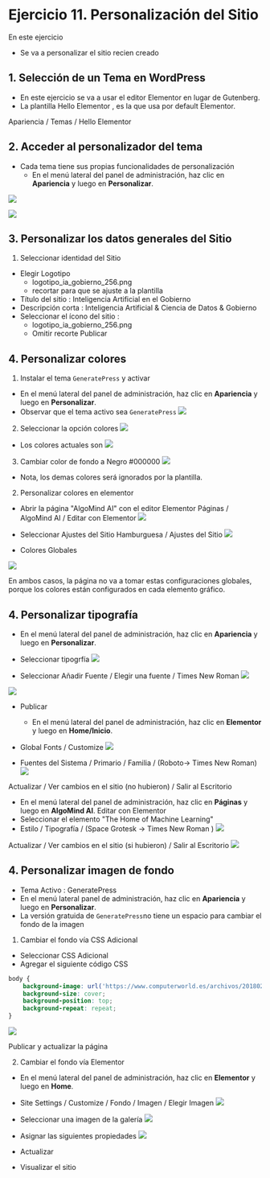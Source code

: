 # Ejercicio 11. Personalización del Sitio

En este ejercicio 
- Se va a personalizar el sitio recien creado

## 1. Selección de un Tema en WordPress
- En este ejercicio se va a usar el editor Elementor en lugar de Gutenberg. 
- La plantilla Hello Elementor , es la que usa por default Elementor.

Apariencia / Temas / Hello Elementor 
## 2.  Acceder al personalizador del tema
- Cada tema tiene sus propias funcionalidades de personalización
  - En el menú lateral del panel de administración, haz clic en **Apariencia** y luego en **Personalizar**.

![](https://i.imgur.com/6WPk0zo.png)

![](https://i.imgur.com/WuttzU8.png)

## 3. Personalizar los datos generales del Sitio
1.  Seleccionar identidad del Sitio
- Elegir Logotipo
	- logotipo_ia_gobierno_256.png
	- recortar para que se ajuste a la plantilla
-  Título del sitio : Inteligencia Artificial en el Gobierno
- Descripción corta : Inteligencia Artificial  & Ciencia de Datos & Gobierno
- Seleccionar el ícono del sitio : 
	- logotipo_ia_gobierno_256.png
	- Omitir recorte
Publicar
## 4. Personalizar colores
1. Instalar el tema `GeneratePress` y activar
  - En el menú lateral del panel de administración, haz clic en **Apariencia** y luego en **Personalizar**.
  - Observar que el tema activo sea `GeneratePress`
![](https://i.imgur.com/6RPmQ4D.png)

2. Seleccionar la opción colores
![](https://i.imgur.com/aI1hhtS.png)

- Los colores actuales son
![](https://i.imgur.com/O4MvxzE.png)

3. Cambiar color de fondo a Negro #000000
![](https://i.imgur.com/rgdie73.png)

- Nota, los demas colores será ignorados por la plantilla.

2. Personalizar colores en elementor 
- Abrir la página "AlgoMind AI" con el editor Elementor
Páginas / AlgoMind AI / Editar con Elementor
![](https://i.imgur.com/I8oWCBH.png)

- Seleccionar Ajustes del Sitio
Hamburguesa / Ajustes del Sitio
![](https://i.imgur.com/gZeCARi.png)

- Colores Globales

![](https://i.imgur.com/Tj2vnqF.png)

En ambos casos, la página no va a tomar estas configuraciones globales, porque los colores están configurados en cada elemento gráfico.


## 4. Personalizar tipografía

  - En el menú lateral del panel de administración, haz clic en **Apariencia** y luego en **Personalizar**.
- Seleccionar tipogrfía
![](https://i.imgur.com/YeNH8b0.png)

- Seleccionar Añadir Fuente / Elegir una fuente  / Times New Roman
![](https://i.imgur.com/SBNHeif.png)

![](https://i.imgur.com/x8d5HdI.png)

- Publicar
  - En el menú lateral del panel de administración, haz clic en **Elementor** y luego en **Home/Inicio**.
- Global Fonts / Customize
![](https://i.imgur.com/F42eDVV.png)

- Fuentes del Sistema / Primario / Familia / (Roboto-> Times New Roman) 
![](https://i.imgur.com/XoGABXF.png)

Actualizar / Ver cambios en el sitio (no hubieron) / Salir al Escritorio

- En el menú lateral del panel de administración, haz clic en **Páginas** y luego en **AlgoMind AI**. Editar con Elementor
- Seleccionar el elemento "The Home of Machine Learning"
- Estilo / Tipografía  / (Space Grotesk -> Times New Roman )
![](https://i.imgur.com/zCANDRc.png)

Actualizar / Ver cambios en el sitio (si hubieron) / Salir al Escritorio
![](https://i.imgur.com/RzRnhOQ.png)

## 4. Personalizar imagen de fondo
- Tema Activo : GeneratePress
- En el menú lateral panel de administración, haz clic en **Apariencia** y luego en **Personalizar**.
- La versión gratuida de `GeneratePress`no tiene un espacio para cambiar el fondo de la imagen

1. Cambiar el fondo vía CSS Adicional
- Seleccionar CSS Adicional
- Agregar el siguiente código CSS

```css
body {
    background-image: url('https://www.computerworld.es/archivos/201802/inteligencia-artificial.jpg');
    background-size: cover;
    background-position: top;
    background-repeat: repeat;
}
```
![](https://i.imgur.com/BEZ2Tsk.png)

Publicar y actualizar la página

2. Cambiar el fondo vía Elementor

- En el menú lateral  del panel de administración, haz clic en **Elementor** y luego en **Home**.
- Site Settings /  Customize / Fondo / Imagen / Elegir Imagen
![](https://i.imgur.com/Z3eFuM5.png)

- Seleccionar una imagen de la galería
![](https://i.imgur.com/EOlUH6p.png)

- Asignar las siguientes propiedades
![](https://i.imgur.com/uwmahJV.png)
- Actualizar
- Visualizar el sitio




<!--stackedit_data:
eyJoaXN0b3J5IjpbLTcxOTA0OTM1MSw2MTQ0NTUxOSwtMTcyNj
k5NDc4LDk2ODc3MTk5MSwtMTg1NTAwNjgzOCwtMTI4MDM3NzQ3
OCwtMTk5NTI3NTAyMiwtNTY3Nzc2NTYwLDE0MTQ2MTgxMzgsLT
IwODg3NDY2MTJdfQ==
-->